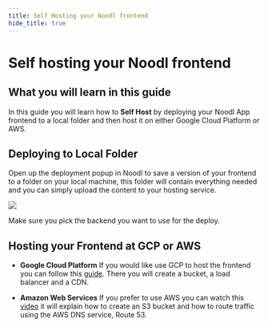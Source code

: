 ```yaml
---
title: Self Hosting your Noodl frontend
hide_title: true
---
```


# Self hosting your Noodl frontend

## What you will learn in this guide

In this guide you will learn how to **Self Host** by deploying your Noodl App frontend to a local folder and then host it on either Google Cloud Platform or AWS.

## Deploying to Local Folder

Open up the deployment popup in Noodl to save a version of your frontend to a folder on your local machine, this folder will contain everything needed and you can simply upload the content to your hosting service.

<div className="ndl-image-with-background l">

![](/docs/guides/deploy/hosting-frontend/noodl-deploy-to-folder.png)

</div>

Make sure you pick the backend you want to use for the deploy.

## Hosting your Frontend at GCP or AWS

- **Google Cloud Platform** If you would like use GCP to host the frontend you can follow this [guide](https://cloud.google.com/storage/docs/hosting-static-website). There you will create a bucket, a load balancer and a CDN.

- **Amazon Web Services** If you prefer to use AWS you can watch this [video](https://www.youtube.com/watch?v=BpFKnPae1oY&ab_channel=AmazonWebServices) it will explain how to create an S3 bucket and how to route traffic using the AWS DNS service, Route 53.
